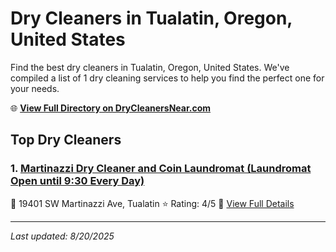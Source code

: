 # Dry Cleaners in Tualatin, Oregon, United States

Find the best dry cleaners in Tualatin, Oregon, United States. We've compiled a list of 1 dry cleaning services to help you find the perfect one for your needs.

🌐 **[View Full Directory on DryCleanersNear.com](https://drycleanersnear.com/city/US/Oregon/Tualatin)**

## Top Dry Cleaners

### 1. [Martinazzi Dry Cleaner and Coin Laundromat (Laundromat Open until 9:30 Every Day)](https://drycleanersnear.com/dryCleaner/68955a3082a21f618f14bede/martinazzi-dry-cleaner-and-coin-laundromat-laundromat-open-until-9-30-every-day)
📍 19401 SW Martinazzi Ave, Tualatin
⭐ Rating: 4/5
🔗 [View Full Details](https://drycleanersnear.com/dryCleaner/68955a3082a21f618f14bede/martinazzi-dry-cleaner-and-coin-laundromat-laundromat-open-until-9-30-every-day)


---

*Last updated: 8/20/2025*
